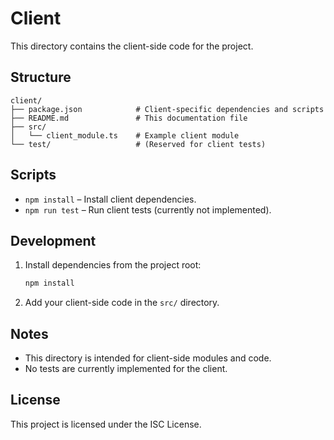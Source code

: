 # Client

This directory contains the client-side code for the project.

## Structure

```
client/
├── package.json            # Client-specific dependencies and scripts
├── README.md               # This documentation file
├── src/
│   └── client_module.ts    # Example client module
└── test/                   # (Reserved for client tests)
```

## Scripts

- `npm install` – Install client dependencies.
- `npm run test` – Run client tests (currently not implemented).

## Development

1. Install dependencies from the project root:
    ```bash
    npm install
    ```
2. Add your client-side code in the `src/` directory.

## Notes

- This directory is intended for client-side modules and code.
- No tests are currently implemented for the client.

## License

This project is licensed under the ISC License.

